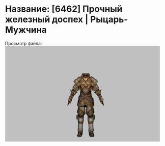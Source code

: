 # Название: [6462] Прочный железный доспех | Рыцарь-Мужчина

Просмотр файла:
![p000004.png](p000004.png)
